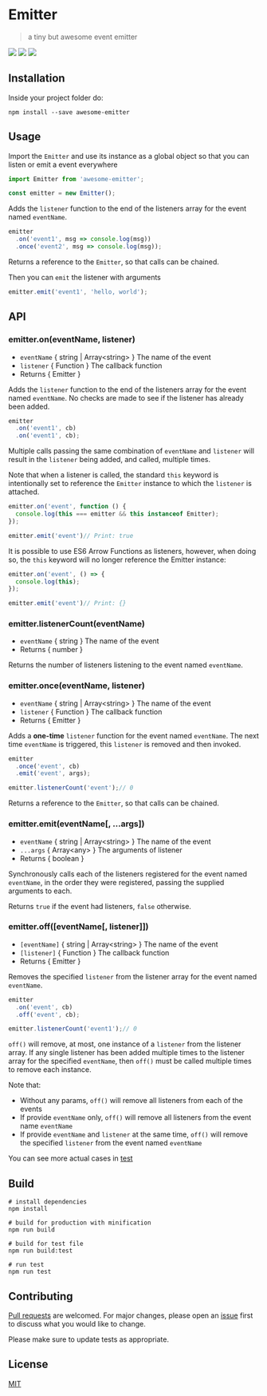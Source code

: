 # Emitter

> a tiny but awesome event emitter

![](https://img.shields.io/github/tag/Styx11/emitter.svg?label=version) ![](https://img.shields.io/npm/dw/awesome-emitter.svg) ![](https://img.shields.io/github/license/Styx11/emitter.svg)

## Installation
Inside your project folder do:
```
npm install --save awesome-emitter
```

## Usage
Import the `Emitter` and use its instance as a global object so that you can listen or emit a event everywhere
```js
import Emitter from 'awesome-emitter';

const emitter = new Emitter();
```

Adds the `listener` function to the end of the listeners array for the event named `eventName`.
```js
emitter
  .on('event1', msg => console.log(msg))
  .once('event2', msg => console.log(msg));
```
Returns a reference to the `Emitter`, so that calls can be chained.

Then you can `emit` the listener with arguments
```js
emitter.emit('event1', 'hello, world');
```

## API
### emitter.on(eventName, listener)
* `eventName` { string | Array\<string\> } The name of the event
* `listener` { Function } The callback function
* Returns { Emitter }

Adds the `listener` function to the end of the listeners array for the event named `eventName`. No checks are made to see if the listener has already been added. 

```js
emitter
  .on('event1', cb)
  .on('event1', cb);
```
Multiple calls passing the same combination of `eventName` and `listener` will result in the `listener` being added, and called, multiple times.

Note that when a listener is called, the standard `this` keyword is intentionally set to reference the `Emitter` instance to which the `listener` is attached.
```js
emitter.on('event', function () {
  console.log(this === emitter && this instanceof Emitter);
});

emitter.emit('event')// Print: true
```

It is possible to use ES6 Arrow Functions as listeners, however, when doing so, the `this` keyword will no longer reference the Emitter instance:
```js
emitter.on('event', () => {
  console.log(this);
});

emitter.emit('event')// Print: {}
```

### emitter.listenerCount(eventName)
* `eventName` { string } The name of the event
* Returns { number }

Returns the number of listeners listening to the event named `eventName`.

### emitter.once(eventName, listener)
* `eventName` { string | Array\<string\> } The name of the event
* `listener` { Function } The callback function
* Returns { Emitter }

Adds a **one-time** `listener` function for the event named `eventName`. The next time `eventName` is triggered, this `listener` is removed and then invoked.
```js
emitter
  .once('event', cb)
  .emit('event', args);

emitter.listenerCount('event');// 0
```
Returns a reference to the `Emitter`, so that calls can be chained.

### emitter.emit(eventName[, ...args])
* `eventName` { string | Array\<string\> } The name of the event
* `...args` { Array\<any\> } The arguments of listener
* Returns { boolean }

Synchronously calls each of the listeners registered for the event named `eventName`, in the order they were registered, passing the supplied arguments to each.

Returns `true` if the event had listeners, `false` otherwise.

### emitter.off([eventName[, listener]])
* `[eventName]` { string | Array\<string\> } The name of the event
* `[listener]` { Function } The callback function
* Returns { Emitter }

Removes the specified `listener` from the listener array for the event named `eventName`.
```js
emitter
  .on('event', cb)
  .off('event', cb);

emitter.listenerCount('event1');// 0
```
`off()` will remove, at most, one instance of a `listener` from the listener array. If any single listener has been added multiple times to the listener array for the specified `eventName`, then `off()` must be called multiple times to remove each instance.

Note that:

* Without any params, `off()` will remove all listeners from each of the events
* If provide `eventName` only, `off()` will remove all listeners from the event name `eventName`
* If provide `eventName` and `listener` at the same time, `off()` will remove the specified `listener` from the event named `eventName`

You can see more actual cases in [test](test/unit)

## Build
```
# install dependencies
npm install

# build for production with minification
npm run build

# build for test file
npm run build:test

# run test
npm run test
```

## Contributing
[Pull requests](https://github.com/Styx11/emitter/pulls) are welcomed. For major changes, please open an [issue](https://github.com/Styx11/emitter/issues) first to discuss what you would like to change.

Please make sure to update tests as appropriate.

## License
[MIT](https://choosealicense.com/licenses/mit/)